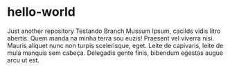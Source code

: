 # hello-world
Just another repository
Testando Branch
Mussum Ipsum, cacilds vidis litro abertis. Quem manda na minha terra sou euzis! Praesent vel viverra nisi. Mauris aliquet nunc non turpis scelerisque, eget. Leite de capivaris, leite de mula manquis sem cabeça. Delegadis gente finis, bibendum egestas augue arcu ut est.
